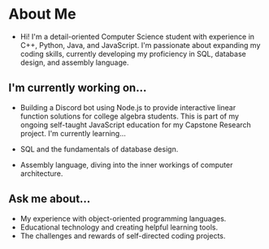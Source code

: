 # About Me

- Hi! I'm a detail-oriented Computer Science student with experience in C++, Python, Java, and JavaScript. I'm passionate about expanding my coding skills, currently developing my proficiency in SQL, database design, and assembly language.

## I'm currently working on...

- Building a Discord bot using Node.js to provide interactive linear function solutions for college algebra students. This is part of my ongoing self-taught JavaScript education for my Capstone Research project.
I'm currently learning...

- SQL and the fundamentals of database design.
- Assembly language, diving into the inner workings of computer architecture.

## Ask me about...

- My experience with object-oriented programming languages.
- Educational technology and creating helpful learning tools.
- The challenges and rewards of self-directed coding projects.
